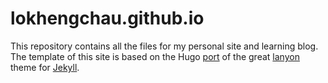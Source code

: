 lokhengchau.github.io
=================

This repository contains all the files for my personal site and learning blog. The template of this site is based on the Hugo [port](https://github.com/tummychow/lanyon-hugo) of the great [lanyon](https://github.com/poole/lanyon) theme for [Jekyll](http://jekyllrb.com/).
